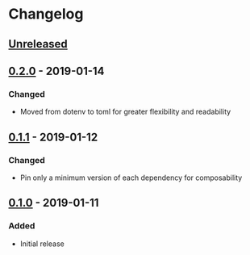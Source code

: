 # Changelog

## [Unreleased][]

[Unreleased]: https://github.com/chaostoolkit/chaosplatform-scheduler/compare/0.1.1...HEAD

## [0.2.0][] - 2019-01-14

[0.2.0]: https://github.com/chaostoolkit/chaosplatform-scheduler/compare/0.1.1...0.2.0

### Changed

-  Moved from dotenv to toml for greater flexibility and readability

## [0.1.1][] - 2019-01-12

[0.1.1]: https://github.com/chaostoolkit/chaosplatform-scheduler/compare/0.1.0..0.1.1

### Changed

-  Pin only a minimum version of each dependency for composability

## [0.1.0][] - 2019-01-11

[0.1.0]: https://github.com/chaostoolkit/chaosplatform-scheduler/tree/0.1.0

### Added

-   Initial release